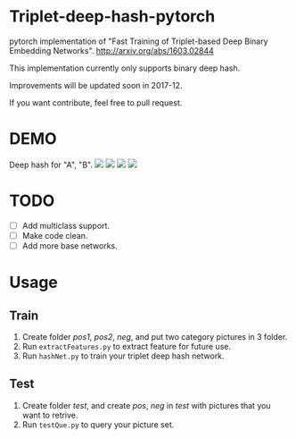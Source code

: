 # Triplet-deep-hash-pytorch
pytorch implementation of "Fast Training of Triplet-based Deep Binary Embedding Networks".
http://arxiv.org/abs/1603.02844

This implementation currently only supports binary deep hash.

Improvements will be updated soon in 2017-12.

If you want contribute, feel free to pull request.

# DEMO
Deep hash for "A", "B".
![](https://raw.githubusercontent.com/xwzy/triplet-deep-hash-pytorch/master/demo_picture/a.jpeg)
![](https://raw.githubusercontent.com/xwzy/triplet-deep-hash-pytorch/master/demo_picture/aa.jpeg)
![](https://raw.githubusercontent.com/xwzy/triplet-deep-hash-pytorch/master/demo_picture/b.jpeg)
![](https://raw.githubusercontent.com/xwzy/triplet-deep-hash-pytorch/master/demo_picture/bb.jpeg)

# TODO
- [ ] Add multiclass support.
- [ ] Make code clean.
- [ ] Add more base networks.

# Usage
## Train
1. Create folder *pos1*, *pos2*, *neg*, and put two category pictures in 3 folder.
2. Run `extractFeatures.py` to extract feature for future use.
3. Run `hashNet.py` to train your triplet deep hash network.


## Test
1. Create folder *test*, and create *pos*, *neg* in *test* with pictures that you want to retrive.
2. Run `testQue.py` to query your picture set.
